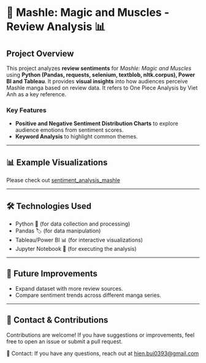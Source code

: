 # 📖 Mashle: Magic and Muscles - Review Analysis 📊

## **Project Overview**
This project analyzes **review sentiments** for *Mashle: Magic and Muscles* using **Python (Pandas, requests, selenium, textblob, nltk.corpus), Power BI and Tableau**. 
It provides **visual insights** into how audiences perceive Mashle manga based on review data.
It refers to One Piece Analysis by Viet Anh as a key reference.

### **Key Features**
- **Positive and Negative Sentiment Distribution Charts** to explore audience emotions from sentiment scores.
- **Keyword Analysis** to highlight common themes.

---

## **📊 Example Visualizations**

Please check out [sentiment_analysis_mashle](https://public.tableau.com/views/mashle_review_analysis/Dashboard1?:language=en-US&:sid=&:redirect=auth&:display_count=n&:origin=viz_share_link)

---

## **🛠️ Technologies Used**
- Python 🐍 (for data collection and processing)
- Pandas 🏷️ (for data manipulation)
- Tableau/Power BI 📊 (for interactive visualizations)
- Jupyter Notebook 📓 (for executing the analysis)

---

## **🚀 Future Improvements**
- Expand dataset with more review sources.
- Compare sentiment trends across different manga series.

---

## **📩 Contact & Contributions**
Contributions are welcome! If you have suggestions or improvements, feel free to open an issue or submit a pull request.

📧 Contact: If you have any questions, reach out at hien.bui0393@gmail.com
